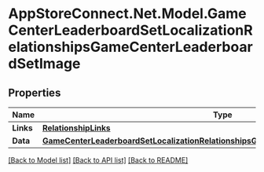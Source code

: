 # AppStoreConnect.Net.Model.GameCenterLeaderboardSetLocalizationRelationshipsGameCenterLeaderboardSetImage

## Properties

Name | Type | Description | Notes
------------ | ------------- | ------------- | -------------
**Links** | [**RelationshipLinks**](RelationshipLinks.md) |  | [optional] 
**Data** | [**GameCenterLeaderboardSetLocalizationRelationshipsGameCenterLeaderboardSetImageData**](GameCenterLeaderboardSetLocalizationRelationshipsGameCenterLeaderboardSetImageData.md) |  | [optional] 

[[Back to Model list]](../README.md#documentation-for-models) [[Back to API list]](../README.md#documentation-for-api-endpoints) [[Back to README]](../README.md)

